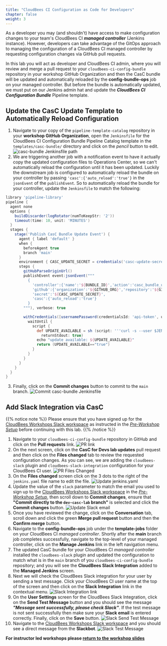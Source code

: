 ```yaml
---
title: "CloudBees CI Configuration as Code for Developers"
chapter: false
weight: 3
---
```


As a developer you may (and shouldn't) have access to make configuration changes to your team's CloudBees CI ***managed controller*** (Jenkins instance). However, developers can take advantage of the GitOps approach to managing the configuration of a CloudBees CI managed controller by requesting configuration changes via GitHub pull requests.

In this lab you will act as developer and CloudBees CI admin, where you will review and merge a pull request to your `cloudbees-ci-config-bundle` repository in your workshop GitHub Organization and then the CasC bundle will be updated and automatically reloaded by the **config-bundle-ops** job on your managed controller. But before the bundle is automatically updated, we must put on our Jenkins admin hat and update the ***CloudBees CI Configuration Bundle*** Pipeline template.

## Update the CasC Update Template to Automatically Reload Configuration

1. Navigate to your copy of the `pipeline-template-catalog` repository in your **workshop GitHub Organization**, open the `Jenkinsfile` for the CloudBees CI Configuration Bundle Pipeline Catalog template in the `templates/casc-bundle/` directory and click on the *pencil* button to edit. ![casc-bundle Jenkinsfile path](casc-bundle-template-path.png?width=50pc)
2. We are triggering another job with a notification event to have it actually copy the updated configuration files to Operations Center, so we can't automatically reload the configuration until it has been updated. Luckily the downstream job is configured to automatically reload the bundle on your controller by passing `'casc':{'auto_reload':'true'}` in the `jsonEvent` of the `publishEvent`. So to automatically reload the bundle for your controller, update the `Jenkinsfile` to match the following:

```groovy
library 'pipeline-library'
pipeline {
  agent none
  options {
    buildDiscarder(logRotator(numToKeepStr: '2'))
    timeout(time: 10, unit: 'MINUTES')
  }
  stages {
    stage('Publish CasC Bundle Update Event') {
      agent { label 'default' }
      when {
        beforeAgent true
        branch 'main'
      }
      environment { CASC_UPDATE_SECRET = credentials('casc-update-secret') }
      steps {
        gitHubParseOriginUrl()
        publishEvent event:jsonEvent("""
          {
            'controller':{'name':'${BUNDLE_ID}','action':'casc_bundle_update','bundle_id':'${BUNDLE_ID}'},
            'github':{'organization':'${GITHUB_ORG}','repository':'${GITHUB_REPO}'},
            'secret':'${CASC_UPDATE_SECRET}',
            'casc':{'auto_reload':'true'}
          }
        """), verbose: true

        withCredentials([usernamePassword(credentialsId: 'api-token', usernameVariable: 'JENKINS_CLI_USR',     passwordVariable: 'JENKINS_CLI_PSW')]) {
          waitUntil {
            script {
              def UPDATE_AVAILABLE = sh (script: '''curl -s --user $JENKINS_CLI_USR:$JENKINS_CLI_PSW -XGET http://${BUNDLE_ID}.controllers.svc.cluster.local/${BUNDLE_ID}/casc-bundle-mgnt/check-bundle-update  | jq '.["update-available"]' | tr -d "\n" ''', 
                returnStdout: true) 
              echo "update available: ${UPDATE_AVAILABLE}"
              return (UPDATE_AVAILABLE=="true")
            }
          }
        }
      }
    }
  }
}
```

3. Finally, click on the **Commit changes** button to commit to the `main` branch. ![Commit casc-bundle Jenkinsfile](commit-casc-bundle-template.png?width=50pc)

## Add Slack Integration via CasC

{{% notice note %}}
Please ensure that you have signed up for the [CloudBees Workshops Slack workspace](https://cloudbees-workshops.slack.com/) as instructed in the *[Pre-Workshop Setup](https://cloudbees-ci.labs.cb-sa.io/getting-started/pre-workshop-setup/#slack)* before continuing with this lab.
{{% /notice %}}

1. Navigate to your `cloudbees-ci-config-bundle` repository in GitHub and click on the **Pull requests** link. ![PR link](pr-link.png?width=50pc) 
2. On the next screen, click on the **CasC for Devs lab updates** pull request and then click on the **Files changed** tab to review the requested configuration changes. As you can see, we are adding the `cloudbees-slack` plugin and `cloudbees-slack-integration` configuration for your CloudBees CI user. ![PR Files Changed](dev-casc-changes.png?width=50pc)
3. On the **Files changed** screen click on the 3 dots to the right of the `jenkins.yaml` file name to edit the file. ![Update jenkins.yaml](update-jenkins-yaml.png?width=50pc) 
4. Update the value of the `slack` parameter to match the email you used to sign up to the [CloudBees Workshops Slack workspace](https://app.slack.com/client/T010A455W77) in the *[Pre-Workshop Setup](https://cloudbees-ci.labs.cb-sa.io/getting-started/pre-workshop-setup/#slack)*, then scroll down to **Commit changes**, ensure that **"Commit directly to the `dev-casc-lab` branch"** is selected and click the **Commit changes** button. ![Update Slack email](slack-email.png?width=50pc)
5. Once you have reviewed the change, click on the **Conversation** tab, scroll down and click the green **Merge pull request** button and then the **Confirm merge** button.
6. Navigate to the **config-bundle-ops** job under the **template-jobs** folder on your CloudBees CI *managed controller*. Shortly after the **main** branch job completes successfully, navigate to the top-level of your managed controller, click on the **Manage Jenkins** link in the left navigation menu.
7. The updated CasC bundle for your CloudBees CI *managed controller* installed the `cloudbees-slack` plugin and updated the configuration to match what is in the `main` branch of you `cloudbees-ci-config-bundle` repository; and you will see the **CloudBees Slack Integration** added to the  **Managed Jenkins** screen.
8. Next we will check the CloudBees Slack integration for your user by sending a test message. Click your CloudBees CI user name at the top of the screen and then click on the **Slack Integration** link in the contextual menu. ![Slack Integration link](slack-integration-link.png?width=50pc)
9. On the **User Settings** screen for the CloudBees Slack Integration, click on the **Send Test Message** button and you should see the message ***"Message sent successfully, please check Slack"***. If the test message is not sent successfully then make sure your **Slack email** is entered correctly. Finally, click on the **Save** button. ![Slack Send Test Message](slack-send-test-msg.png?width=50pc)
10. Navigate to the [CloudBees Workshops Slack workspace](https://app.slack.com/client/T010A455W77/) and you should see a direct message from the **Slackbot**. ![Slack Test Message](slack-test-msg.png?width=50pc)

**For instructor led workshops please <a href="https://cloudbees-days.github.io/cloudbees-field-workshops/cloudbees-ci/#contextual-feedback-title">return to the workshop slides</a>**
